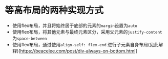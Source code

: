 # 等高布局的两种实现方式

- 使用flex布局，并且将始终居于底部的元素的`margin`设置为`auto`
- 使用flex布局，将其他元素与最终元素区分，采用父元素的`justify-content`为`space-between`
- 使用flex布局，通过使用`align-self: flex-end` 进行子元素自身布局(见此解释)[https://beacelee.com/post/div-always-on-bottom.html]
